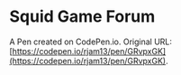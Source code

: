 # Squid Game Forum

A Pen created on CodePen.io. Original URL: [https://codepen.io/rjam13/pen/GRvpxGK](https://codepen.io/rjam13/pen/GRvpxGK).


